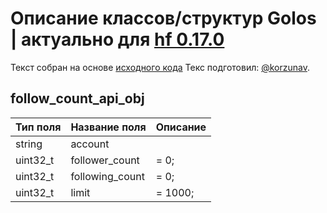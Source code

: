 # Описание классов/структур Golos | актуально для [hf 0.17.0](https://github.com/GolosChain/golos/releases/tag/v0.17.0)
Текст собран на основе [исходного кода](https://github.com/GolosChain/golos/tree/master/plugins/follow/include/golos/plugins/follow/follow_api_object.hpp)
Текс подготовил: [@korzunav](https://golos.io/@korzunav).
## follow_count_api_obj


|Тип поля|Название поля|Описание|
|--------|-------------|--------|
|string|account||
|uint32_t|follower_count|= 0;|
|uint32_t|following_count|= 0;|
|uint32_t|limit|= 1000;|

